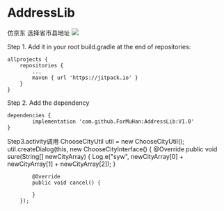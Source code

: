 # AddressLib
仿京东 选择省市县地址
[![](https://jitpack.io/v/ForMuHan/AddressLib.svg)](https://jitpack.io/#ForMuHan/AddressLib)

Step 1. Add it in your root build.gradle at the end of repositories:

	allprojects {
		repositories {
			...
			maven { url 'https://jitpack.io' }
		}
	}
  
Step 2. Add the dependency

	dependencies {
	        implementation 'com.github.ForMuHan:AddressLib:V1.0'
	}
  
Step3.activity调用
ChooseCityUtil util = new ChooseCityUtil();
        util.createDialog(this, new ChooseCityInterface() {
            @Override
            public void sure(String[] newCityArray) {
                Log.e("syw", newCityArray[0] + newCityArray[1] + newCityArray[2]);
            }

            @Override
            public void cancel() {

            }
        });
